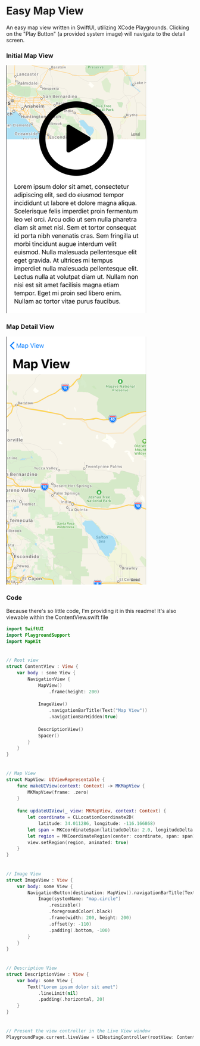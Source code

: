 # Easy Map View

An easy map view written in SwiftUI, utilizing XCode Playgrounds.
Clicking on the "Play Button" (a provided system image) will navigate to the detail screen.

### Initial Map View
![Map View 1](assets/map1.png)

### Map Detail View
![Map View 2](assets/map2.png)

### Code

Because there's so little code, I'm providing it in this readme! It's also viewable within the ContentView.swift file

```swift
import SwiftUI
import PlaygroundSupport
import MapKit


// Root view
struct ContentView : View {
	var body : some View {
		NavigationView {
			MapView()
				.frame(height: 200)

			ImageView()
				.navigationBarTitle(Text("Map View"))
				.navigationBarHidden(true)

			DescriptionView()
			Spacer()
		}
	}
}


// Map View
struct MapView: UIViewRepresentable {
	func makeUIView(context: Context) -> MKMapView {
		MKMapView(frame: .zero)
	}
	
	func updateUIView(_ view: MKMapView, context: Context) {
		let coordinate = CLLocationCoordinate2D(
			latitude: 34.011286, longitude: -116.166868)
		let span = MKCoordinateSpan(latitudeDelta: 2.0, longitudeDelta: 2.0)
		let region = MKCoordinateRegion(center: coordinate, span: span)
		view.setRegion(region, animated: true)
	}
}


// Image View
struct ImageView : View {
	var body: some View {
		NavigationButton(destination: MapView().navigationBarTitle(Text("Map View"))) {
			Image(systemName: "map.circle")
				.resizable()
				.foregroundColor(.black)
				.frame(width: 200, height: 200)
				.offset(y: -110)
				.padding(.bottom, -100)
		}
	}
}


// Description View
struct DescriptionView : View {
	var body: some View {
		Text("Lorem ipsum dolor sit amet")
			.lineLimit(nil)
			.padding(.horizontal, 20)
	}
}


// Present the view controller in the Live View window
PlaygroundPage.current.liveView = UIHostingController(rootView: ContentView())
```